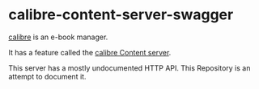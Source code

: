 # calibre-content-server-swagger

[calibre](https://github.com/kovidgoyal/calibre) is an e-book manager.

It has a feature called the [calibre Content server](https://manual.calibre-ebook.com/server.html).

This server has a mostly undocumented HTTP API. This Repository is an attempt to document it.
